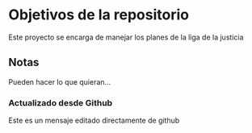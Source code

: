 # Objetivos de la repositorio

Este proyecto se encarga de manejar los planes de la liga de la justicia


## Notas
Pueden hacer lo que quieran...

### Actualizado desde Github

Este es un mensaje editado directamente de github
